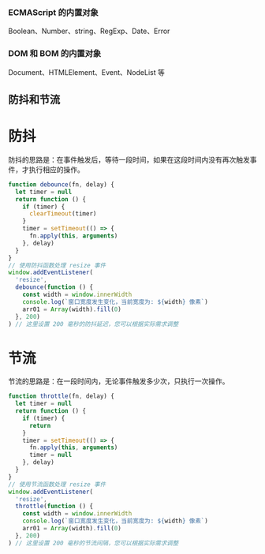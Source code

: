 ### ECMAScript 的内置对象

Boolean、Number、string、RegExp、Date、Error

### DOM 和 BOM 的内置对象

Document、HTMLElement、Event、NodeList 等

## 防抖和节流

# 防抖

防抖的思路是：在事件触发后，等待一段时间，如果在这段时间内没有再次触发事件，才执行相应的操作。

```js
function debounce(fn, delay) {
  let timer = null
  return function () {
    if (timer) {
      clearTimeout(timer)
    }
    timer = setTimeout(() => {
      fn.apply(this, arguments)
    }, delay)
  }
}
// 使用防抖函数处理 resize 事件
window.addEventListener(
  'resize',
  debounce(function () {
    const width = window.innerWidth
    console.log(`窗口宽度发生变化，当前宽度为: ${width} 像素`)
    arr01 = Array(width).fill(0)
  }, 200)
) // 这里设置 200 毫秒的防抖延迟，您可以根据实际需求调整
```

# 节流

节流的思路是：在一段时间内，无论事件触发多少次，只执行一次操作。

```js
function throttle(fn, delay) {
  let timer = null
  return function () {
    if (timer) {
      return
    }
    timer = setTimeout(() => {
      fn.apply(this, arguments)
      timer = null
    }, delay)
  }
}
// 使用节流函数处理 resize 事件
window.addEventListener(
  'resize',
  throttle(function () {
    const width = window.innerWidth
    console.log(`窗口宽度发生变化，当前宽度为: ${width} 像素`)
    arr01 = Array(width).fill(0)
  }, 200)
) // 这里设置 200 毫秒的节流间隔，您可以根据实际需求调整
```
